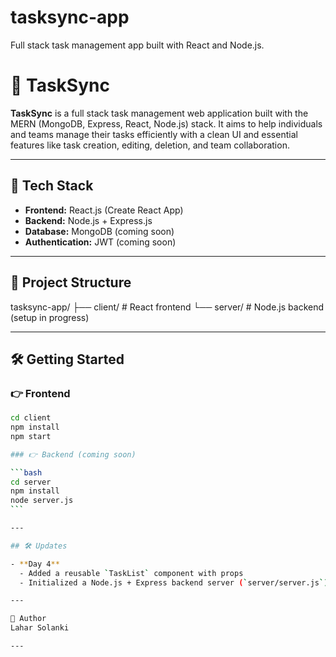# tasksync-app

Full stack task management app built with React and Node.js.

# 🧩 TaskSync

**TaskSync** is a full stack task management web application built with the MERN (MongoDB, Express, React, Node.js) stack. It aims to help individuals and teams manage their tasks efficiently with a clean UI and essential features like task creation, editing, deletion, and team collaboration.

---

## 🚀 Tech Stack

- **Frontend:** React.js (Create React App)
- **Backend:** Node.js + Express.js
- **Database:** MongoDB (coming soon)
- **Authentication:** JWT (coming soon)

---

## 📂 Project Structure

tasksync-app/
├── client/ # React frontend
└── server/ # Node.js backend (setup in progress)

---

## 🛠️ Getting Started

### 👉 Frontend

````bash
cd client
npm install
npm start

### 👉 Backend (coming soon)

```bash
cd server
npm install
node server.js
```

---

## 🛠 Updates

- **Day 4**
  - Added a reusable `TaskList` component with props
  - Initialized a Node.js + Express backend server (`server/server.js`)

---

👤 Author
Lahar Solanki

---

